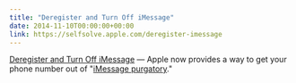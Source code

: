 ```yaml
---
title: "Deregister and Turn Off iMessage"
date: 2014-11-10T00:00:00+00:00
link: https://selfsolve.apple.com/deregister-imessage
---
```

[Deregister and Turn Off iMessage](https://selfsolve.apple.com/deregister-imessage) &mdash; 
 Apple now provides a way to get your phone number out of "[iMessage purgatory](http://adampash.com/imessage-purgatory/)."
